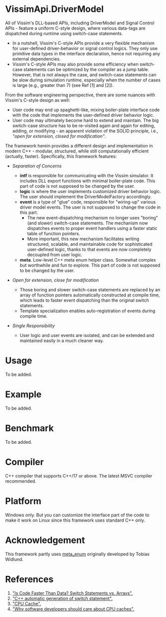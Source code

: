 # VissimApi.DriverModel
All of Vissim's DLL-based APIs, including DriverModel and Signal Control APIs - feature a uniform C-style design, where various data-tags are dispatched during runtime using switch-case statements.

- In a nutshell, Vissim's C-style APIs provide a very flexible mechanism for user-defined driver-behavior or signal control logics. They only use primitive data types in the interface declaration, hence not requiring any external dependencies.
- Vissim's C-style APIs may also provide some efficiency when switch-case statements can be optimized by the compiler as a jump table. However, that is not always the case, and switch-case statements can be slow during simulation runtime, especially when the number of cases is large (e.g., greater than 7) (see Ref [1] and [2]).

From the software engineering perspective, there are some nuances with Vissim's C-style design as well:

- User code may end up spaghetti-like, mixing boiler-plate interface code with the code that implements the user-defined driver behavior logic.
- User code may ultimately become hard to extend and maintain. The big switch-case structure has to be re-visited again and again for editing, adding, or modifying - an apparent violation of the SOLID principle, i.e., *"open for extension, closed for modification"*. 
   
The framework herein provides a different design and implementation in modern C++ - modular, structured, while still computationally efficient (actually, faster). Specifically, this framework features:

- *Separation of Concerns* 
  - **intf** is responsible for communicating with the Vissim simulator. It includes DLL export functions with minimal boiler-plate code. This part of code is not supposed to be changed by the user.
  - **logic** is where the user implements customized driver behavior logic. The user should implement the DriverModelFactory accordingly.
  - **event** is a type of "glue" code, responsible for "wiring-up" various driver model events. The user is not supposed to change the code in this part.
    - The new event-dispatching mechanism no longer uses "boring" (and slower) switch-case statements. The mechanism now dispatches events to proper event handlers using a faster static table of function pointers.
    - More important, this new mechanism facilitates writing structured, scalable, and maintainable code for sophisticated user-defined logic, thanks to that events are now completely decoupled from user logic.
  - **meta**. Low-level C++ meta enum helper class. Somewhat complex but worthwhile and fun to explore. This part of code is not supposed to be changed by the user.
  
- *Open for extension, close for modification*
  - Those boring and slower switch-case statements are replaced by an array of function pointers automatically constructed at compile time, which leads to faster event dispatching than the original switch statements. 
  - Template specialization enables auto-registration of events during compile time.
 
 - *Single Responsibility*
   - User logic and user events are isolated, and can be extended and maintained easily in a much cleaner way.


# Usage
To be added.

# Example
To be added.

# Benchmark
To be added.

# Compiler
C++ compiler that supports C++/17 or above. The latest MSVC compiler recommended. 

# Platform
Windows only. But you can customize the interface part of the code to make it work on Linux since this framework uses standard C++ only.

# Acknowledgement
This framework partly uses [meta_enum](https://github.com/therocode/meta_enum) originally developed by Tobias Widlund. 

# References
1. ["Is Code Faster Than Data? Switch Statements vs. Arrays".](https://blog.demofox.org/2016/09/26/is-code-faster-than-data-switch-statements-vs-arrays/)
2. ["C++ automatic generation of switch statement".](https://stackoverflow.com/questions/21186314/c-automatic-generation-of-switch-statement)
3. ["CPU Cache".](https://en.wikipedia.org/wiki/CPU_cache)
4. ["Why software developers should care about CPU caches".](https://medium.com/software-design/why-software-developers-should-care-about-cpu-caches-8da04355bb8a)